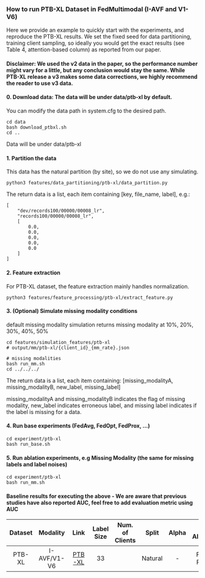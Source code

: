 
### How to run PTB-XL Dataset in FedMultimodal (I-AVF and V1-V6)
Here we provide an example to quickly start with the experiments, and reproduce the PTB-XL results. We set the fixed seed for data partitioning, training client sampling, so ideally you would get the exact results (see Table 4, attention-based column) as reported from our paper.

#### Disclaimer: We used the v2 data in the paper, so the performance number might vary for a little, but any conclusion would stay the same. While PTB-XL release a v3 makes some data corrections, we highly recommend the reader to use v3 data.


#### 0. Download data: The data will be under data/ptb-xl by default. 

You can modify the data path in system.cfg to the desired path.

```
cd data
bash download_ptbxl.sh
cd ..
```

Data will be under data/ptb-xl

#### 1. Partition the data

This data has the natural partition (by site), so we do not use any simulating.

```
python3 features/data_partitioning/ptb-xl/data_partition.py
```

The return data is a list, each item containing [key, file_name, label], e.g.:

```
[
    "dev/records100/00000/00008_lr",
    "records100/00000/00008_lr",
    [
        0.0,
        0.0,
        0.0,
        0.0,
        0.0
    ]
]
```

#### 2. Feature extraction

For PTB-XL dataset, the feature extraction mainly handles normalization.

```
python3 features/feature_processing/ptb-xl/extract_feature.py
```


#### 3. (Optional) Simulate missing modality conditions

default missing modality simulation returns missing modality at 10%, 20%, 30%, 40%, 50%

```
cd features/simulation_features/ptb-xl
# output/mm/ptb-xl/{client_id}_{mm_rate}.json

# missing modalities
bash run_mm.sh
cd ../../../
```
The return data is a list, each item containing:
[missing_modalityA, missing_modalityB, new_label, missing_label]

missing_modalityA and missing_modalityB indicates the flag of missing modality, new_label indicates erroneous label, and missing label indicates if the label is missing for a data.

#### 4. Run base experiments (FedAvg, FedOpt, FedProx, ...)
```
cd experiment/ptb-xl
bash run_base.sh
```

#### 5. Run ablation experiments, e.g Missing Modality (the same for missing labels and label noises)
```
cd experiment/ptb-xl
bash run_mm.sh
```

#### Baseline results for executing the above - We are aware that previous studies have also reported AUC, feel free to add evaluation metric using AUC
Dataset | Modality | Link | Label Size | Num. of Clients | Split | Alpha | FL Algorithm | Macro-F1 (Federated) | Learning Rate | Global Epoch |
|:---:|:---:|:---:|:---:|:---:|:---:|:---:|:---:|:---:| :---:| :---:|
PTB-XL | I-AVF/V1-V6 | [PTB-XL](https://physionet.org/content/ptb-xl/1.0.3/) | 33 |  | Natural | - |  FedAvg <br> FedOpt | 61.88% <br> 62.42% | 0.05 | 200 |

